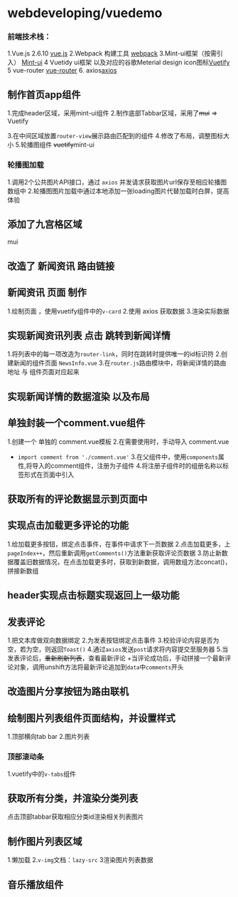 # webdeveloping/vuedemo

### 前端技术栈：
 1.Vue.js 2.6.10 [vue.js](https://cn.vuejs.org/)
 2.Webpack 构建工具 [webpack](https://webpack.js.org/)
 3.Mint-ui框架（按需引入） [Mint-ui](http://mint-ui.github.io/)
 4 Vuetidy ui框架 以及对应的谷歌Meterial design icon图标[Vuetify](https://vuetifyjs.com/zh-Hans/)
 5 vue-router [vue-router](https://router.vuejs.org)
 6. axios[axios](https://github.com/axios/axios)
## 制作首页app组件

1.完成header区域，采用mint-ui组件
2.制作底部Tabbar区域，采用了~~mui~~ => Vuetify 
 
3.在中间区域放置`router-view`展示路由匹配到的组件 
4.修改了布局，调整图标大小 
5.轮播图组件 ~~vuetify~~mint-ui
### 轮播图加载
1.调用2个公共图片API接口，通过 `axios` 并发请求获取图片url保存至相应轮播图数组中
2.轮播图图片加载中通过本地添加一张loading图片代替加载时白屏，提高体验
## 添加了九宫格区域
mui
## 改造了 新闻资讯 路由链接
## 新闻资讯 页面 制作
1.绘制页面 ，使用vuetify组件中的`v-card`
2.使用 axios 获取数据
3.渲染实际数据
## 实现新闻资讯列表 点击 跳转到新闻详情
1.将列表中的每一项改造为`router-link`，同时在跳转时提供唯一的id标识符
2.创建新闻的组件页面 `NewsInfo.vue`
3.在`router.js`路由模块中，将新闻详情的路由地址 与 组件页面对应起来
## 实现新闻详情的数据渲染 以及布局

## 单独封装一个comment.vue组件
1.创建一个 单独的 comment.vue模板
2.在需要使用时，手动导入 comment.vue
 + `import comment from './comment.vue'`
 3.在父组件中，使用`components`属性,将导入的comment组件，注册为子组件
 4.将注册子组件时的组册名称以标签形式在页面中引入
 ## 获取所有的评论数据显示到页面中

 ## 实现点击加载更多评论的功能
 1.给加载更多按钮，绑定点击事件，在事件中请求下一页数据
 2.点击加载更多，上`pageIndex++`，然后重新调用`getComments()`方法重新获取评论页数据
 3.防止新数据覆盖旧数据情况，在点击加载更多时，获取到新数据，调用数组方法concat()，拼接新数组

 ## header实现点击标题实现返回上一级功能

 ## 发表评论
1.把文本库做双向数据绑定
2.为发表按钮绑定点击事件
3.校验评论内容是否为空，若为空，则返回`Toast()`
4.通过`axios`发送`post`请求将内容提交至服务器
5.当发表评论后，~~重新刷新列表~~，查看最新评论
 +当评论成功后，手动拼接一个最新评论对象，调用unshift方法将最新评论追加到`data`中`comments`开头

 ## 改造图片分享按钮为路由联机


 ## 绘制图片列表组件页面结构，并设置样式
 1.顶部横向tab bar
 2.图片列表
 ### 顶部滚动条
 1.vuetify中的`v-tabs`组件
## 获取所有分类，并渲染分类列表
点击顶部tabbar获取相应分类id渲染相关列表图片
## 制作图片列表区域
1.懒加载
2.`v-img`文档：`lazy-src`
3渲染图片列表数据
## 音乐播放组件
